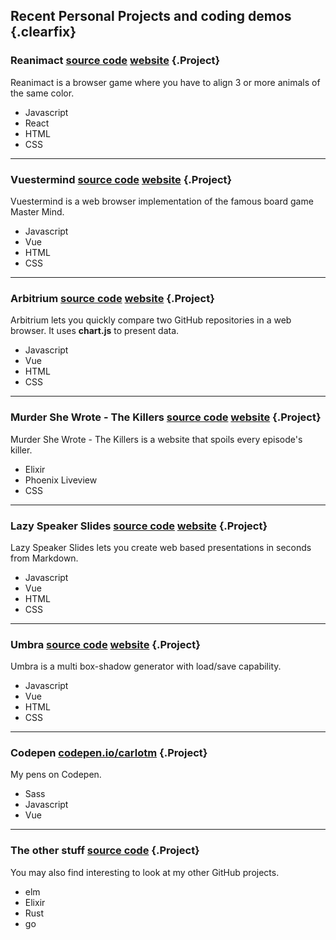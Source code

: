 ## Recent Personal Projects and coding demos {.clearfix}

### Reanimact [source code](https://github.com/carlotm/reanimact) [website](https://reanimact.netlify.app) {.Project}

Reanimact is a browser game where you have to align 3 or more animals of the same color.

- Javascript
- React
- HTML
- CSS

----

### Vuestermind [source code](https://github.com/carlotm/vuestermind) [website](https://vuestermind.netlify.app) {.Project}

Vuestermind is a web browser implementation of the famous board game Master Mind.

- Javascript
- Vue
- HTML
- CSS

----

### Arbitrium [source code](https://github.com/carlotm/arbitrium) [website](https://arbitrium.netlify.app) {.Project}

Arbitrium lets you quickly compare two GitHub repositories in a web browser.
It uses **chart.js** to present data.

- Javascript
- Vue
- HTML
- CSS

----

### Murder She Wrote - The Killers [source code](https://github.com/carlotm/murder-she-wrote-the-killers) [website](https://murder-she-wrote.gigalixirapp.com) {.Project}

Murder She Wrote - The Killers is a website that spoils every episode's killer.

- Elixir
- Phoenix Liveview
- CSS

----

### Lazy Speaker Slides [source code](https://github.com/carlotm/lazy-speaker-slides) [website](https://lazy-speaker-slides.netlify.app) {.Project}

Lazy Speaker Slides lets you create web based presentations in seconds from Markdown.

- Javascript
- Vue
- HTML
- CSS

----

### Umbra [source code](https://github.com/carlotm/umbra) [website](https://umbra.netlify.app) {.Project}

Umbra is a multi box-shadow generator with load/save capability.

- Javascript
- Vue
- HTML
- CSS

----

### Codepen [codepen.io/carlotm](https://codepen.io/carlotm) {.Project}

My pens on Codepen.

- Sass
- Javascript
- Vue

----

### The other stuff [source code](https://github.com/carlotm) {.Project}

You may also find interesting to look at my other GitHub projects.

- elm
- Elixir
- Rust
- go


